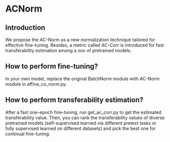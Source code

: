 # ACNorm

## Introduction
We propose the AC-Norm as a new normalization technique tailored for effective fine-tuning. Besides, a metric called AC-Corr is introduced for fast transferability estimation among a zoo of pretrained models.

## How to perform fine-tuning?
In your own model, replace the original BatchNorm module with AC-Norm module in affine_co_norm.py.

## How to perform transferability estimation?
After a fast one-epoch fine-tuning, run get_ac_corr.py to get the estimated transferability value. Then, you can rank the 
transferability values of diverse pretrained models (self-supervised learned via different pretext tasks or fully supervised learned on different datasets) and pick the best one for continual fine-tuning.
